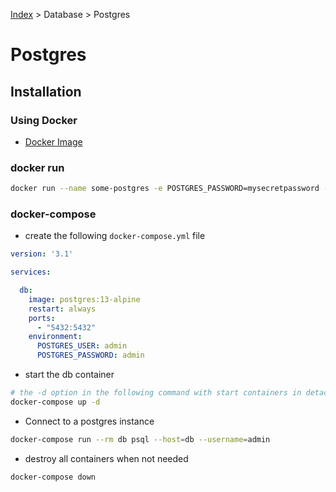[Index][home] > Database > Postgres

# Postgres

## Installation

### Using Docker
- [Docker Image](https://hub.docker.com/_/postgres)

### docker run
```bash
docker run --name some-postgres -e POSTGRES_PASSWORD=mysecretpassword -d postgres:13-alpine
```

### docker-compose
- create the following `docker-compose.yml` file

```yml
version: '3.1'

services:

  db:
    image: postgres:13-alpine
    restart: always
    ports:
      - "5432:5432"
    environment:
      POSTGRES_USER: admin
      POSTGRES_PASSWORD: admin

```

- start the db container
```bash
# the -d option in the following command with start containers in detached mode. 
docker-compose up -d
```

- Connect to a postgres instance
```bash
docker-compose run --rm db psql --host=db --username=admin
```

- destroy all containers when not needed
```bash
docker-compose down
```



[home]: /dev-guide
